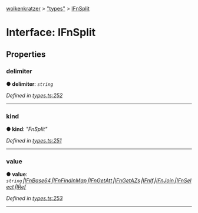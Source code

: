 [wolkenkratzer](../README.md) > ["types"](../modules/_types_.md) > [IFnSplit](../interfaces/_types_.ifnsplit.md)



# Interface: IFnSplit


## Properties
<a id="delimiter"></a>

###  delimiter

**●  delimiter**:  *`string`* 

*Defined in [types.ts:252](https://github.com/arminhammer/wolkenkratzer/blob/8ba2fdf/src/types.ts#L252)*





___

<a id="kind"></a>

###  kind

**●  kind**:  *"FnSplit"* 

*Defined in [types.ts:251](https://github.com/arminhammer/wolkenkratzer/blob/8ba2fdf/src/types.ts#L251)*





___

<a id="value"></a>

###  value

**●  value**:  *`string`⎮[IFnBase64](_types_.ifnbase64.md)⎮[IFnFindInMap](_types_.ifnfindinmap.md)⎮[IFnGetAtt](_types_.ifngetatt.md)⎮[IFnGetAZs](_types_.ifngetazs.md)⎮[IFnIf](_types_.ifnif.md)⎮[IFnJoin](_types_.ifnjoin.md)⎮[IFnSelect](_types_.ifnselect.md)⎮[IRef](_types_.iref.md)* 

*Defined in [types.ts:253](https://github.com/arminhammer/wolkenkratzer/blob/8ba2fdf/src/types.ts#L253)*





___


